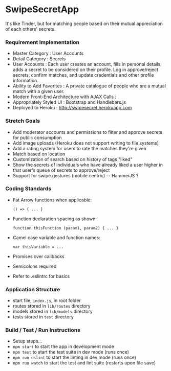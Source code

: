 # SwipeSecretApp
It's like Tinder, but for matching people based on their mutual appreciation of each others' secrets.

### Requirement Implementation
* Master Category : User Accounts
* Detail Category : Secrets
* User Accounts : Each user creates an account, fills in personal details, adds a secret to be considered on their profile. Log in approve/reject secrets, confirm matches, and update credentials and other profile information.
* Ability to Add Favorites : A private catalogue of people who are a mutual match with a given user.
* Modern Front-End Architecture with AJAX Calls :
* Appropriately Styled UI : Bootstrap and Handlebars.js
* Deployed to Heroku : http://swipesecret.herokuapp.com

### Stretch Goals

* Add moderator accounts and permissions to filter and approve secrets for public consumption
* Add image uploads (Heroku does not support writing to file systems)
* Add a rating system for users to rate the matches they're given
* Match based on location
* Customization of search based on history of tags "liked"
* Show the secrets of individuals who have already liked a user higher in that user's queue of secrets to approve/reject
* Support for swipe gestures (mobile centric) -- HammerJS ?

### Coding Standards

* Fat Arrow functions when applicable:

  `() => { ... }`

* Function declaration spacing as shown:

  `function thisFunction (param1, param2) { ... }`

* Camel case variable and function names:

  `var thisVariable = ...`

* Promises over callbacks

* Semicolons required

* Refer to .eslintrc for basics

### Application Structure

* start file, `index.js`, in root folder
* routes stored in `lib/routes` directory
* models stored in `lib/models` directory
* tests stored in `test` directory

### Build / Test / Run Instructions

* Setup steps...
* `npm start` to start the app in development mode
* `npm test` to start the test suite in dev mode (runs once)
* `npm run eslint` to start the linting in dev mode (runs once)
* `npm run watch` to start the test and lint suite (restarts upon file save)
